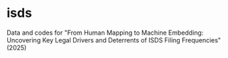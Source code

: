 # isds
Data and codes for "From Human Mapping to Machine Embedding: Uncovering Key Legal Drivers and Deterrents of ISDS Filing Frequencies" (2025)
